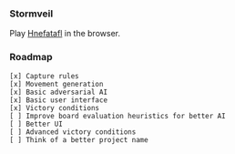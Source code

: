 ### Stormveil
Play [Hnefatafl](https://en.wikipedia.org/wiki/Tafl_games) in the browser.

### Roadmap
```
[x] Capture rules
[x] Movement generation
[x] Basic adversarial AI
[x] Basic user interface
[x] Victory conditions
[ ] Improve board evaluation heuristics for better AI
[ ] Better UI
[ ] Advanced victory conditions
[ ] Think of a better project name
```
